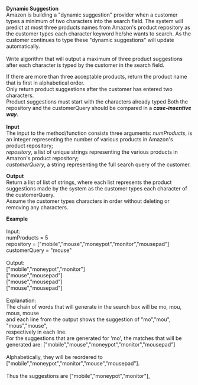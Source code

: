 **Dynamic Suggestion**<br/>
Amazon is building a "dynamic suggestion" provider when a customer types a minimum of two characters
into the search field. The system will predict at most three products names from Amazon's product repository
 as the customer types each character keyword he/she  wants to search. As the customer continues to type
 these "dynamic suggestions" will update automatically.<br/><br/>
Write algorithm that will output a maximum of three product suggestions after each character
is typed by the customer in the search field.

If there are more than three acceptable products, return the product name that is first in alphabetical order.<br/>
Only return product suggestions after the customer has entered two characters.<br/>
Product suggestions must start with the characters already typed Both the repository
and the customerQuery should be compared  in a ***case-insentive way***.<br/><br/>
**Input**<br/>
The input to the method/function consists three arguments:
_numProducts_, is an integer representing the number of various products in Amazon's product repository;<br/>
_repository_, a list of unique strings representing the various products in Amazon's product repository;<br/>
_customerQuery_, a string representing the full search query of the customer.

**Output**<br/>
Return a list of list of strings, where each list represents the product suggestions made by the system
as the customer types each character of the customerQuery.<br/>
Assume the customer types characters in order without deleting or removing any characters.

**Example**<br/><br/>
Input:<br/>
numProducts = 5<br/>
repository = ["mobile","mouse","moneypot","monitor","mousepad"]<br/>
customerQuery = "mouse"<br/><br/>
Output:<br/>
["mobile","moneypot","monitor"]<br/>
["mouse","mousepad"]<br/>
["mouse","mousepad"]<br/>
["mouse","mousepad"]
<br/><br/>
Explanation:<br/>
The chain of words that will generate in the search box will be mo, mou, mous, mouse<br/>
and each line from the output shows the suggestion of "mo","mou", "mous","mouse",<br/>
respectively in each line.<br/>
For the suggestions that are generated for 'mo', the matches that will be generated are:
["mobile","mouse","moneypot","monitor","mousepad"]<br/><br/>
Alphabetically, they will be reordered to ["mobile","moneypot","monitor","mouse","mousepad"]. <br/><br/>
Thus the suggestions are ["mobile","moneypot","monitor"],
